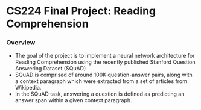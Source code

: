 # CS224 Final Project: Reading Comprehension
### Overview
- The goal of the project is to implement a neural network architecture for Reading Comprehension using the recently
published Stanford Question Answering Dataset (SQuAD)
- SQuAD is comprised of around 100K question-answer pairs, along with a context paragraph which were extracted from a set of articles from Wikipedia.
- In the SQuAD task, answering a question is defined as predicting an answer span within a given
context paragraph.

